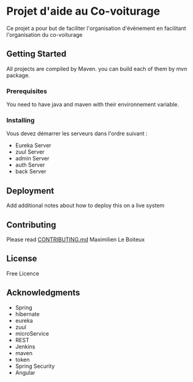 # Projet d'aide au Co-voiturage

Ce projet a pour but de faciliter l'organisation d'évènement en facilitant l'organisation du co-voiturage

## Getting Started

All projects are compiled by Maven. you can build each of them by mvn package.

### Prerequisites

You need to have java and maven with their environnement variable. 

### Installing

Vous devez démarrer les serveurs dans l'ordre suivant :
* Eureka Server
* zuul Server
* admin Server
* auth Server
* back Server

## Deployment

Add additional notes about how to deploy this on a live system

## Contributing

Please read [CONTRIBUTING.md](https://github.com/Toysurusse/MicroServiccesAuth/) Maximilien Le Boiteux

## License

Free Licence

## Acknowledgments

* Spring
* hibernate
* eureka
* zuul
* microService
* REST
* Jenkins
* maven
* token
* Spring Security
* Angular

